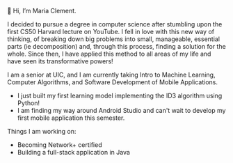 
👋 Hi, I’m Maria Clement.


I decided to pursue a degree in computer science after stumbling upon the first CS50 Harvard lecture on YouTube. I fell in love with this new way of thinking, of breaking down big problems into small, manageable, essential parts (ie decomposition) and, through this process, finding a solution for the whole. Since then, I have applied this method to all areas of my life and have seen its transformative powers!

I am a senior at UIC, and I am currently taking Intro to Machine Learning, Computer Algorithms, and Software Development of Mobile Applications. 
- I just built my first learning model implementing the ID3 algorithm using Python! 
- I am finding my way around Android Studio and can't wait to develop my first mobile application this semester. 

Things I am working on:
- Becoming Network+ certified
- Building a full-stack application in Java
  

<!---
mclem6/mclem6 is a ✨ special ✨ repository because its `README.md` (this file) appears on your GitHub profile.
You can click the Preview link to take a look at your changes.
--->
